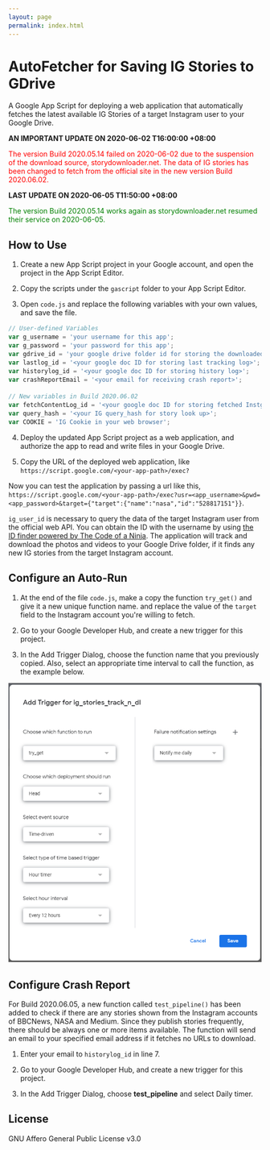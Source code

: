 ```yaml
---
layout: page
permalink: index.html
---
```


# AutoFetcher for Saving IG Stories to GDrive

A Google App Script for deploying a web application that automatically fetches the latest available IG Stories of a target Instagram user to your Google Drive.

**AN IMPORTANT UPDATE ON 2020-06-02 T16:00:00 +08:00**

<p style="color:red;">The version Build 2020.05.14 failed on 2020-06-02 due to the suspension of the download source, storydownloader.net. The data of IG stories has been changed to fetch from the official site in the new version Build 2020.06.02.</p>

**LAST UPDATE ON 2020-06-05 T11:50:00 +08:00**
<p style="color:green;">The version Build 2020.05.14 works again as storydownloader.net resumed their service on 2020-06-05.

## How to Use

1. Create a new App Script project in your Google account, and open the project in the App Script Editor.

2. Copy the scripts under the `gascript` folder to your App Script Editor.

3. Open `code.js` and replace the following variables with your own values, and save the file.

```js
// User-defined Variables
var g_username = 'your username for this app';
var g_password = 'your password for this app';
var gdrive_id = 'your google drive folder id for storing the downloaded files';
var lastlog_id = '<your google doc ID for storing last tracking log>';
var historylog_id = '<your google doc ID for storing history log>';
var crashReportEmail = '<your email for receiving crash report>';

// New variables in Build 2020.06.02
var fetchContentLog_id = '<your google doc ID for storing fetched Instgram JSON Data';
var query_hash = '<your IG query_hash for story look up>';
var COOKIE = 'IG Cookie in your web browser';
```

4. Deploy the updated App Script project as a web application, and authorize the app to read and write files in your Google Drive.

5. Copy the URL of the deployed web application, like `https://script.google.com/<your-app-path>/exec?`

Now you can test the application by passing a url like this, `https://script.google.com/<your-app-path>/exec?usr=<app_username>&pwd=<app_password>&target={"target":{"name":"nasa","id":"528817151"}}`.

`ig_user_id` is necessary to query the data of the target Instagram user from the official web API. You can obtain the ID with the username by using [the ID finder powered by The Code of a Ninja](https://codeofaninja.com/tools/find-instagram-user-id). The application will track and download the photos and videos to your Google Drive folder, if it finds any new IG stories from the target Instagram account.

## Configure an Auto-Run

1. At the end of the file `code.js`, make a copy the function `try_get()` and give it a new unique function name. and replace the value of the `target` field to the Instagram account you're willing to fetch.

2. Go to your Google Developer Hub, and create a new trigger for this project.

3. In the Add Trigger Dialog, choose the function name that you previously copied. Also, select an appropriate time interval to call the function, as the example below.

![Setup a Google App Script Timed Trigger](/docs/images/setup_a_google_app_script_timed_trigger.png)

## Configure Crash Report

For Build 2020.06.05, a new function called `test_pipeline()` has been added to check if there are any stories shown from the Instagram accounts of BBCNews, NASA and Medium. Since they publish stories frequently, there should be always one or more items available. The function will send an email to your specified email address if it fetches no URLs to download.

1. Enter your email to `historylog_id` in line 7.

2. Go to your Google Developer Hub, and create a new trigger for this project.

3. In the Add Trigger Dialog, choose **test_pipeline** and select Daily timer.

## License

GNU Affero General Public License v3.0
